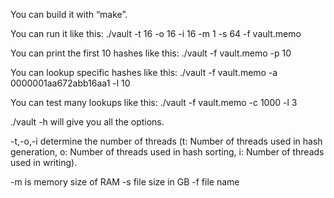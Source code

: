 You can build it with “make”.

You can run it like this:
./vault -t 16 -o 16 -i 16 -m 1 -s 64 -f vault.memo

You can print the first 10 hashes like this:
./vault -f vault.memo -p 10


You can lookup specific hashes like this:
./vault -f vault.memo -a 0000001aa672abb16aa1 -l 10


You can test many lookups like this:
./vault -f vault.memo -c 1000 -l 3


./vault -h will give you all the options. 

-t,-o,-i determine the number of threads (t: Number of threads used in hash generation, o: Number of threads used in hash sorting, i: Number of threads used in writing).

-m is memory size of RAM
-s file size in GB
-f file name
